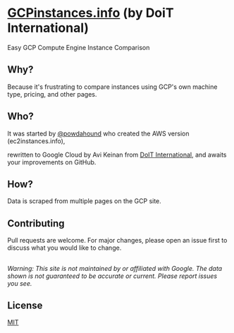 # [GCPinstances.info](https://gcpinstances.doit.com) (by DoiT International)

Easy GCP Compute Engine Instance Comparison

## Why? 

Because it's frustrating to compare instances using GCP's own machine type, pricing, and other pages.

## Who? 
It was started by [@powdahound](https://twitter.com/powdahound) who created the AWS version (ec2instances.info), 

rewritten to Google Cloud by Avi Keinan from [DoIT International](https://doit.com), and awaits your improvements on GitHub.

## How? 
Data is scraped from multiple pages on the GCP site. 

## Contributing
Pull requests are welcome. For major changes, please open an issue first to discuss what you would like to change.

##
*Warning: This site is not maintained by or affiliated with Google. The data shown is not guaranteed to be accurate or current. Please report issues you see.*


## License
[MIT](https://choosealicense.com/licenses/mit/)
